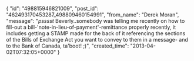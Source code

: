  {
   "id": "498815946821009",
   "post_id": "462493170453287_498809460154991",
   "from_name": "Derek Moran",
   "message": "*psssst* Beverly..somebody was telling me recently on how to fill-out a bill-'note-in-lieu-of-payment'-remittance properly recently, it includes getting a STAMP made for the back of it referencing the sections of the Bills of Exchange Act you want to convey to them in a message- and to the Bank of Canada, ta'boot! ;)",
   "created_time": "2013-04-02T07:32:05+0000"
 }
